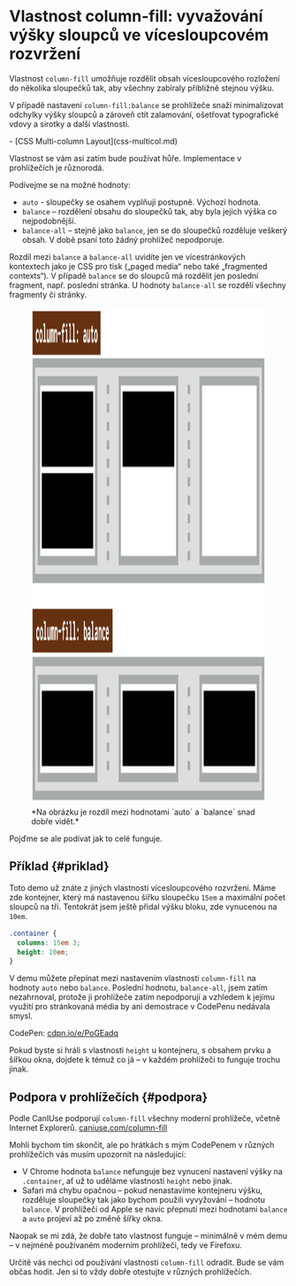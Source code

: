 # Vlastnost column-fill: vyvažování výšky sloupců ve vícesloupcovém rozvržení

Vlastnost `column-fill` umožňuje rozdělit obsah vícesloupcového rozložení do několika sloupečků tak, aby všechny zabíraly přibližně stejnou výšku.

V případě nastavení `column-fill:balance` se prohlížeče snaží minimalizovat odchylky výšky sloupců a zároveň ctít zalamování, ošetřovat typografické vdovy a sirotky a další vlastnosti.

<div class="related web-only" markdown="1">
- [CSS Multi-column Layout](css-multicol.md)
</div>

Vlastnost se vám asi zatím bude používat hůře. Implementace v prohlížečích je různorodá.

Podívejme se na možné hodnoty:

- `auto` - sloupečky se osahem vyplňují postupně. Výchozí hodnota.
- `balance` – rozdělení obsahu do sloupečků tak, aby byla jejich výška co nejpodobnější.
- `balance-all` – stejně jako `balance`, jen se do sloupečků rozděluje veškerý obsah. V době psaní toto žádný prohlížeč nepodporuje.

Rozdíl mezi `balance` a `balance-all` uvidíte jen ve vícestránkových kontextech jako je CSS pro tisk („paged media“ nebo také „fragmented contexts“). V případě `balance` se do sloupců má rozdělit jen poslední fragment, např. poslední stránka. U hodnoty `balance-all` se rozdělí všechny fragmenty či stránky.

<figure>
<img src="../dist/images/original/vdgrid/css-multicol-fill.png" width="1600" height="900" alt="CSS vlastnost column-fill">
<figcaption markdown="1">
*Na obrázku je rozdíl mezi hodnotami `auto` a `balance` snad dobře vidět.*
</figcaption>
</figure>

Pojďme se ale podívat jak to celé funguje.

## Příklad {#priklad}

Toto demo už znáte z jiných vlastností vícesloupcového rozvržení. Máme zde kontejner, který má nastavenou šířku sloupečku `15em` a maximální počet sloupců na tři. Tentokrát jsem ještě přidal výšku bloku, zde vynucenou na `10em`.

```css
.container {
  columns: 15em 3;
  height: 10em;
}
```

V demu můžete přepínat mezi nastavením vlastnosti `column-fill` na hodnoty `auto` nebo `balance`. Poslední hodnotu, `balance-all`, jsem zatím nezahrnoval, protože ji prohlížeče zatím nepodporují a vzhledem k jejímu využití pro stránkovaná média by ani demostrace v CodePenu nedávala smysl.

CodePen: [cdpn.io/e/PoGEadq](https://codepen.io/machal/pen/PoGEadq)

Pokud byste si hráli s vlastnosti `height` u kontejneru, s obsahem prvku a šířkou okna, dojdete k témuž co já – v každém prohlížeči to funguje trochu jinak.

## Podpora v prohlížečích {#podpora}

Podle CanIUse podporují `column-fill` všechny moderní prohlížeče, včetně Internet Explorerů. [caniuse.com/column-fill](https://caniuse.com/?search=column-fill)

Mohli bychom tím skončit, ale po hrátkách s mým CodePenem v různých prohlížečích vás musím upozornit na následující:

- V Chrome hodnota `balance` nefunguje bez vynucení nastavení výšky na `.container`, ať už to uděláme vlastností `height` nebo jinak.
- Safari má chybu opačnou – pokud nenastavíme kontejneru výšku, rozděluje sloupečky tak jako bychom použili vyvyžování – hodnotu `balance`. V prohlížeči od Apple se navíc přepnutí mezi hodnotami `balance` a `auto` projeví až po změně šířky okna.

Naopak se mi zdá, že dobře tato vlastnost funguje – minimálně v mém demu – v nejméně používaném moderním prohlížeči, tedy ve Firefoxu.

Určitě vás nechci od používání vlastnosti `column-fill` odradit. Bude se vám občas hodit. Jen si to vždy dobře otestujte v různých prohlížečích.
